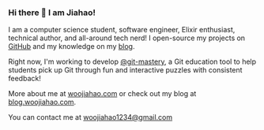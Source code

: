 ### Hi there 👋 I am Jiahao!

I am a computer science student, software engineer, Elixir enthusiast, technical author, and all-around tech nerd! I open-source my projects on <a href="https://github.com/woojiahao">GitHub</a> and my knowledge on my <a href="https://blog.woojiahao.com">blog</a>. 

Right now, I'm working to develop <a href="https://git-mastery.github.io/">@git-mastery</a>, a Git education tool to help students pick up Git through fun and interactive puzzles with consistent feedback!

More about me at [woojiahao.com](https://woojiahao.com) or check out my blog at [blog.woojiahao.com](https://blog.woojiahao.com).

You can contact me at <woojiahao1234@gmail.com>

